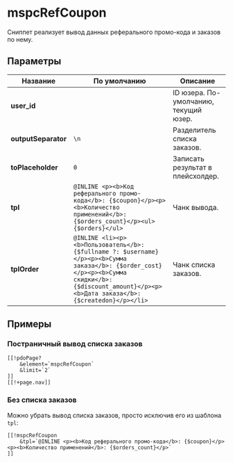 # mspcRefCoupon

Сниппет реализует вывод данных реферального промо-кода и заказов по нему.

## Параметры

| Название            | По умолчанию                                                                                                                                                                                          | Описание                              |
|---------------------|-------------------------------------------------------------------------------------------------------------------------------------------------------------------------------------------------------|---------------------------------------|
| **user_id**         |                                                                                                                                                                                                       | ID юзера. По-умолчанию, текущий юзер. |
| **outputSeparator** | `\n`                                                                                                                                                                                                  | Разделитель списка заказов.           |
| **toPlaceholder**   | `0`                                                                                                                                                                                                   | Записать результат в плейсхолдер.     |
| **tpl**             | `@INLINE <p><b>Код реферального промо-кода</b>: {$coupon}</p><p><b>Количество применений</b>: {$orders_count}</p><ul>{$orders}</ul>`                                                                  | Чанк вывода.                          |
| **tplOrder**        | `@INLINE <li><p><b>Пользователь</b>: {$fullname ?: $username}</p><p><b>Сумма заказа</b>: {$order_cost}</p><p><b>Сумма скидки</b>: {$discount_amount}</p><p><b>Дата заказа</b>: {$createdon}</p></li>` | Чанк списка заказов.                  |

## Примеры

### Постраничный вывод списка заказов

```modx
[[!pdoPage?
    &element=`mspcRefCoupon`
    &limit=`2`
]]
[[!+page.nav]]
```

### Без списка заказов

Можно убрать вывод списка заказов, просто исключив его из шаблона `tpl`:

```modx
[[!mspcRefCoupon
    &tpl=`@INLINE <p><b>Код реферального промо-кода</b>: {$coupon}</p><p><b>Количество применений</b>: {$orders_count}</p>`
]]
```
